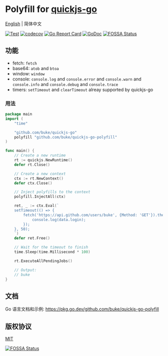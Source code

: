 # Polyfill for [quickjs-go](https://github.com/buke/quickjs-go)
[English](README.md) | 简体中文

[![Test](https://github.com/buke/quickjs-go-polyfill/workflows/Test/badge.svg)](https://github.com/buke/quickjs-go-polyfill/actions?query=workflow%3ATest)
[![codecov](https://codecov.io/gh/buke/quickjs-go-polyfill/branch/main/graph/badge.svg?token=4r8TboEuuJ)](https://codecov.io/gh/buke/quickjs-go-polyfill)
[![Go Report Card](https://goreportcard.com/badge/github.com/buke/quickjs-go-polyfill)](https://goreportcard.com/report/github.com/buke/quickjs-go-polyfill)
[![GoDoc](https://pkg.go.dev/badge/github.com/buke/quickjs-go-polyfill?status.svg)](https://pkg.go.dev/github.com/buke/quickjs-go-polyfill?tab=doc)
[![FOSSA Status](https://app.fossa.com/api/projects/git%2Bgithub.com%2Fbuke%2Fquickjs-go-polyfill.svg?type=shield)](https://app.fossa.com/projects/git%2Bgithub.com%2Fbuke%2Fquickjs-go-polyfill?ref=badge_shield)

## 功能 
* fetch: `fetch`
* base64: `atob` and `btoa`
* window: `window`
* console: `console.log` and `console.error` and `console.warn` and `console.info` and `console.debug` and `console.trace`
* timers: `setTimeout` and `clearTimeout` alreay supported by quickjs-go

### 用法
```go
package main
import (
	"time"

	"github.com/buke/quickjs-go"
	polyfill "github.com/buke/quickjs-go-polyfill"
)

func main() {
	// Create a new runtime
	rt := quickjs.NewRuntime()
	defer rt.Close()

	// Create a new context
	ctx := rt.NewContext()
	defer ctx.Close()

	// Inject polyfills to the context
	polyfill.InjectAll(ctx)

	ret, _ := ctx.Eval(`
	setTimeout(() => {
		fetch('https://api.github.com/users/buke', {Method: 'GET'}).then(response => response.json()).then(data => {
			console.log(data.login);
		});
	}, 50);
	`)
	defer ret.Free()

	// Wait for the timeout to finish
	time.Sleep(time.Millisecond * 100)

	rt.ExecuteAllPendingJobs()

	// Output:
	// buke
}
```

## 文档
Go 语言文档和示例: https://pkg.go.dev/github.com/buke/quickjs-go-polyfill

## 版权协议
[MIT](./LICENSE)


[![FOSSA Status](https://app.fossa.com/api/projects/git%2Bgithub.com%2Fbuke%2Fquickjs-go-polyfill.svg?type=large)](https://app.fossa.com/projects/git%2Bgithub.com%2Fbuke%2Fquickjs-go-polyfill?ref=badge_large)